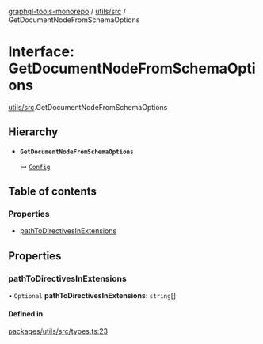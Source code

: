 [graphql-tools-monorepo](../README) / [utils/src](../modules/utils_src) /
GetDocumentNodeFromSchemaOptions

# Interface: GetDocumentNodeFromSchemaOptions

[utils/src](../modules/utils_src).GetDocumentNodeFromSchemaOptions

## Hierarchy

- **`GetDocumentNodeFromSchemaOptions`**

  ↳ [`Config`](merge_src.Config)

## Table of contents

### Properties

- [pathToDirectivesInExtensions](utils_src.GetDocumentNodeFromSchemaOptions#pathtodirectivesinextensions)

## Properties

### pathToDirectivesInExtensions

• `Optional` **pathToDirectivesInExtensions**: `string`[]

#### Defined in

[packages/utils/src/types.ts:23](https://github.com/ardatan/graphql-tools/blob/master/packages/utils/src/types.ts#L23)
